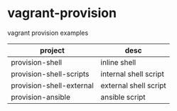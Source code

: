# vagrant-provision
vagrant provision examples

project | desc
------- | ----
provision-shell | inline shell
provision-shell-scripts | internal shell script 
provision-shell-external | external shell script 
provision-ansible | ansible script 

